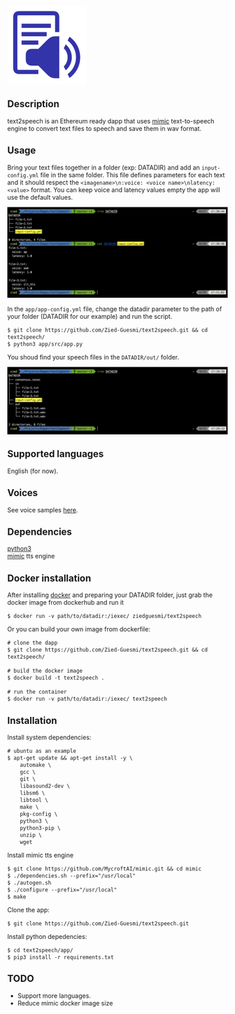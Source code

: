 ![dapp logo](./logo.png)


## Description
text2speech is an Ethereum ready dapp that uses [mimic](https://github.com/MycroftAI/mimic) text-to-speech engine to convert text files to speech and save them in wav format.  


## Usage
Bring your text files together in a folder (exp: DATADIR) and add an ```input-config.yml``` file in the same folder. This file defines parameters for each text and it should respect the ```<imagename>\n:voice: <voice name>\nlatency: <value>``` format. You can keep voice and latency values empty the app will use the default values.

![screenshot](./images/screenshot-1.png)

In the ```app/app-config.yml``` file, change the datadir parameter to the path of your folder (DATADIR for our example) and run the script.

    $ git clone https://github.com/Zied-Guesmi/text2speech.git && cd text2speech/
    $ python3 app/src/app.py

You shoud find your speech files in the ```DATADIR/out/``` folder.

![screenshot](./images/screenshot-2.png)


## Supported languages
English (for now).


## Voices
See voice samples [here](https://github.com/Zied-Guesmi/text2speech/tree/master/voice-samples).


## Dependencies
[python3](https://www.python.org/)  
[mimic](https://github.com/MycroftAI/mimic) tts engine


## Docker installation
After installing [docker](https://docs.docker.com/install/) and preparing your DATADIR folder, just grab the docker image from dockerhub and run it

    $ docker run -v path/to/datadir:/iexec/ ziedguesmi/text2speech

Or you can build your own image from dockerfile:

    # clone the dapp
    $ git clone https://github.com/Zied-Guesmi/text2speech.git && cd text2speech/ 

    # build the docker image
    $ docker build -t text2speech .

    # run the container
    $ docker run -v path/to/datadir:/iexec/ text2speech


## Installation

Install system dependencies:

    # ubuntu as an example
    $ apt-get update && apt-get install -y \
        automake \
        gcc \
        git \
        libasound2-dev \
        libsm6 \
        libtool \
        make \
        pkg-config \
        python3 \
        python3-pip \
        unzip \
        wget

Install mimic tts engine

    $ git clone https://github.com/MycroftAI/mimic.git && cd mimic
    $ ./dependencies.sh --prefix="/usr/local"
    $ ./autogen.sh
    $ ./configure --prefix="/usr/local"
    $ make

Clone the app:

    $ git clone https://github.com/Zied-Guesmi/text2speech.git

Install python depedencies:

    $ cd text2speech/app/
    $ pip3 install -r requirements.txt


## TODO
- Support more languages.
- Reduce mimic docker image size